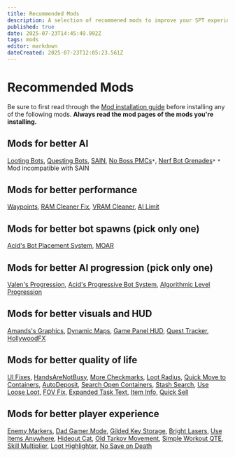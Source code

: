 ```yaml
---
title: Recommended Mods
description: A selection of recommened mods to improve your SPT experience.
published: true
date: 2025-07-23T14:45:49.992Z
tags: mods
editor: markdown
dateCreated: 2025-07-23T12:05:23.561Z
---
```


# Recommended Mods

Be sure to first read through the [Mod installation guide](/Installing_Mods) before installing any of the following mods.
**Always read the mod pages of the mods you're installing.**

## Mods for better AI
[Looting Bots](https://forge.sp-tarkov.com/mod/812/looting-bots), [Questing Bots](https://forge.sp-tarkov.com/mod/1109/questing-bots), [SAIN](https://forge.sp-tarkov.com/mod/791/sain-solarints-ai-modifications-full-ai-combat-system-replacement), [No Boss PMCs](https://forge.sp-tarkov.com/mod/2095/no-boss-pmcs)`*`, [Nerf Bot Grenades](https://forge.sp-tarkov.com/mod/1925/nerfbotgrenades)`*`
`*` Mod incompatible with SAIN

## Mods for better performance
[Waypoints](https://forge.sp-tarkov.com/mod/827/waypoints-expanded-navmesh), [RAM Cleaner Fix](https://forge.sp-tarkov.com/mod/1311/ram-cleaner-fix), [VRAM Cleaner](https://forge.sp-tarkov.com/mod/2173/vram-cleaner), [AI Limit](https://forge.sp-tarkov.com/mod/1945/ai-limit)

## Mods for better bot spawns (pick only __one__)
[Acid's Bot Placement System](https://forge.sp-tarkov.com/mod/2097/abps-acids-bot-placement-system), [MOAR](https://forge.sp-tarkov.com/mod/789/moar-bagels-ultra-lite-spawn-mod)

## Mods for better AI progression (pick only __one__)
[Valen's Progression](https://forge.sp-tarkov.com/mod/562/valens-progression), [Acid's Progressive Bot System](https://forge.sp-tarkov.com/mod/1594/apbs-acids-progressive-bot-system), [Algorithmic Level Progression](https://forge.sp-tarkov.com/mod/1015/alp-algorithmic-level-progression)

## Mods for better visuals and HUD
[Amands's Graphics](https://forge.sp-tarkov.com/mod/592/amandss-graphics), [Dynamic Maps](https://forge.sp-tarkov.com/mod/1431/dynamic-maps), [Game Panel HUD](https://forge.sp-tarkov.com/mod/456/game-panel-hud), [Quest Tracker](https://forge.sp-tarkov.com/mod/1140/quest-tracker), [HollywoodFX](https://forge.sp-tarkov.com/mod/2003/hollywoodfx)

## Mods for better quality of life
[UI Fixes](https://forge.sp-tarkov.com/mod/1342/ui-fixes), [HandsAreNotBusy](https://forge.sp-tarkov.com/mod/1298/handsarenotbusy), [More Checkmarks](https://forge.sp-tarkov.com/mod/861/morecheckmarks), [Loot Radius](https://forge.sp-tarkov.com/mod/1349/loot-radius), [Quick Move to Containers](https://forge.sp-tarkov.com/mod/1341/quick-move-to-containers), [AutoDeposit](https://forge.sp-tarkov.com/mod/1469/autodeposit), [Search Open Containers](https://forge.sp-tarkov.com/mod/934/search-open-containers), [Stash Search](https://forge.sp-tarkov.com/mod/2148/stash-search), [Use Loose Loot](https://forge.sp-tarkov.com/mod/933/use-loose-loot), [FOV Fix](https://forge.sp-tarkov.com/mod/701/fontaines-fov-fix), [Expanded Task Text](https://forge.sp-tarkov.com/mod/2153/expanded-task-text-ett), [Item Info](https://forge.sp-tarkov.com/mod/2142/odts-item-info-311-update-added-colored-name), [Quick Sell](https://forge.sp-tarkov.com/mod/1698/quicksell)

## Mods for better player experience
[Enemy Markers](https://forge.sp-tarkov.com/mod/1858/enemy-markers), [Dad Gamer Mode](https://forge.sp-tarkov.com/mod/1875/props-dad-gamer-mod-for-39), [Gilded Key Storage](https://forge.sp-tarkov.com/mod/865/gilded-key-storage), [Bright Lasers](https://forge.sp-tarkov.com/mod/1358/brightlasers), [Use Items Anywhere](https://forge.sp-tarkov.com/mod/2177/use-items-anywhere), [Hideout Cat](https://forge.sp-tarkov.com/mod/2038/hideout-cat), [Old Tarkov Movement](https://forge.sp-tarkov.com/mod/1860/old-tarkov-movement-no-inertia), [Simple Workout QTE](https://forge.sp-tarkov.com/mod/1437/simple-workout-qte), [Skill Multiplier](https://forge.sp-tarkov.com/mod/2162/skill-multiplier), [Loot Highlighter](https://forge.sp-tarkov.com/mod/2136/loot-highlighter), [No Save on Death](https://forge.sp-tarkov.com/mod/2150/no-save-on-death-respawned)
[^1]: Mod incompatible with SAIN